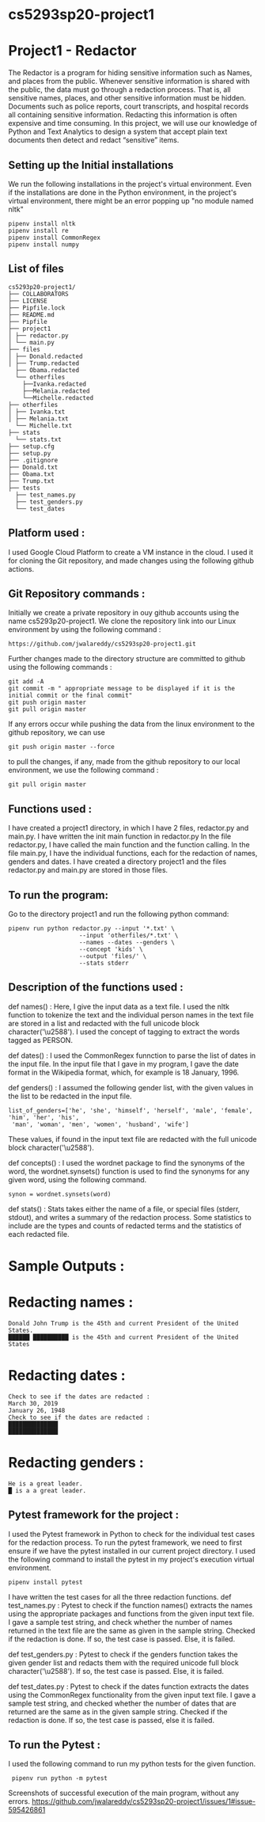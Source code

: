 # cs5293sp20-project1
# Project1 - Redactor
The Redactor is a program for hiding sensitive information such as Names, and places from the public. Whenever sensitive information is shared with the public, the data must go through a redaction process. That is, all sensitive names, places, and other sensitive information must be hidden. Documents such as police reports, court transcripts, and hospital records all containing sensitive information. Redacting this information is often expensive and time consuming.
In this project, we will use our knowledge of Python and Text Analytics to design a system that accept plain text documents then detect and redact “sensitive” items. 

## Setting up the Initial installations 
We run the following installations in the project's virtual environment. Even if the installations are done in the Python environment, in the project's virtual environment, there might be an error popping up "no module named nltk"
~~~
pipenv install nltk
pipenv install re
pipenv install CommonRegex
pipenv install numpy
~~~

## List of files
~~~
cs5293p20-project1/
├── COLLABORATORS
├── LICENSE
├── Pipfile.lock
├── README.md
├── Pipfile
├── project1
│ ├── redactor.py
│ └── main.py
├── files
│ ├── Donald.redacted
│ ├── Trump.redacted
  ├── Obama.redacted
  └── otherfiles
    ├──Ivanka.redacted
    ├──Melania.redacted
    └──Michelle.redacted
├── otherfiles
│ ├── Ivanka.txt
│ ├── Melania.txt
  └── Michelle.txt
├── stats
  └── stats.txt
├── setup.cfg
├── setup.py
├── .gitignore
├── Donald.txt
├── Obama.txt
├── Trump.txt
├── tests
  ├── test_names.py
  ├── test_genders.py
  └── test_dates
~~~  
## Platform used :
I used Google Cloud Platform to create a VM instance in the cloud. I used it for cloning the Git repository, and made changes using the following github actions.

## Git Repository commands :
Initially we create a private repository in ouy github accounts using the name cs5293p20-project1. We clone the repository link into our Linux environment by using the following command :
~~~
https://github.com/jwalareddy/cs5293sp20-project1.git
~~~
Further changes made to the directory structure are committed to github using the following commands :
~~~
git add -A
git commit -m " appropriate message to be displayed if it is the initial commit or the final commit"
git push origin master 
git pull origin master
~~~
If any errors occur while pushing the data from the linux environment to the github repository, we can use 
~~~
git push origin master --force
~~~
to pull the changes, if any, made from the github repository to our local environment, we use the following command :
~~~
git pull origin master
~~~

## Functions used :
I have created a project1 directory, in which I have 2 files, redactor.py and main.py. 
I have written the init main function in redactor.py 
In the file redactor.py, I have called the main function and the function calling. In the file main.py, I have the individual functions, each for the redaction of names, genders and dates. I have created a directory project1 and the files redactor.py and main.py are stored in those files.
## To run the program:
Go to the directory project1 and run the following python command:
~~~
pipenv run python redactor.py --input '*.txt' \
                    --input 'otherfiles/*.txt' \
                    --names --dates --genders \
                    --concept 'kids' \
                    --output 'files/' \
                    --stats stderr
~~~
## Description of the functions used : 
def names() :
Here, I give the input data as a text file. I used the nltk function to tokenize the text and the individual person names in the text file are stored in a list and redacted with the full unicode block character('\u2588'). I used the concept of tagging to extract the words tagged as PERSON. 

def dates() :
I used the CommonRegex funnction to parse the list of dates in the input file. In the input file that I gave in my program, I gave the date format in the Wikipedia format, which, for example is 18 January, 1996.

def genders() :
I assumed the following gender list, with the given values in the list to be redacted in the input file.
~~~
list_of_genders=['he', 'she', 'himself', 'herself', 'male', 'female', 'him', 'her', 'his',
 'man', 'woman', 'men', 'women', 'husband', 'wife']
 ~~~

These values, if found in the input text file are redacted with the full unicode block character('\u2588'). 

def concepts() :
I used the wordnet package to find the synonyms of the word, the wordnet.synsets() function is used to find the synonyms for any given word, using the following command.
~~~
synon = wordnet.synsets(word)
~~~

def stats() :
Stats takes either the name of a file, or special files (stderr, stdout), and writes a summary of the redaction process. Some statistics to include are the types and counts of redacted terms and the statistics of each redacted file. 

# Sample Outputs : 
# Redacting names :
~~~
Donald John Trump is the 45th and current President of the United States.
██████ ██████████ is the 45th and current President of the United States
~~~

# Redacting dates :
~~~
Check to see if the dates are redacted :
March 30, 2019
January 26, 1948
Check to see if the dates are redacted :
██████████████
██████████████
~~~

# Redacting genders : 
~~~
He is a great leader.
█ is a a great leader.
~~~

## Pytest framework for the project :
I used the Pytest framework in Python to check for the individual test cases for the redaction process. To run the pytest framework, we need to first ensure if we have the pytest installed in our current project directory. I used the following command to install the pytest in my project's execution virtual environment.
~~~
pipenv install pytest
~~~
I have written the test cases for all the three redaction functions. 
def test_names.py  :
Pytest to check if the function names() extracts the names using the appropriate packages and functions from the given input text file. I gave a sample test string, and check whether the number of names returned in the text file are the same as given in the sample string. Checked if the redaction is done. If so, the test case is passed. Else, it is failed.

def test_genders.py :
Pytest to check if the genders function takes the given gender list and redacts them with the required unicode full block character('\u2588'). If so, the test case is passed. Else, it is failed.

def test_dates.py :
Pytest to check if the dates function extracts the dates using the CommonRegex functionality from the given input text file. I gave a sample test string, and checked whether the number of dates that are returned are the same as in the given sample string. Checked if the redaction is done. If so, the test case is passed, else it is failed.

## To run the Pytest : 
I used the following command to run my python tests for the given function.
~~~
 pipenv run python -m pytest
 ~~~
 
Screenshots of successful execution of the main program, without any errors.
https://github.com/jwalareddy/cs5293sp20-project1/issues/1#issue-595426861

